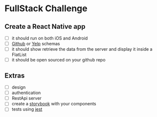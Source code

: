 # FullStack Challenge

## Create a React Native app
- [ ] it should run on both iOS and Android
- [ ] [Github] or [Yelp] schemas 
- [ ] it should show retrieve the data from the server and display it inside a FlatList
- [ ] it should be open sourced on your github repo

## Extras
- [ ] design
- [ ] authentication
- [ ] RestApi server
- [ ] create a [storybook] with your components
- [ ] tests using [jest]

[storybook]: https://github.com/storybooks/storybook
[jest]: https://jest-everywhere.now.sh
[Github]: https://developer.github.com/v4/
[Yelp]: https://www.yelp.com/developers/platform
